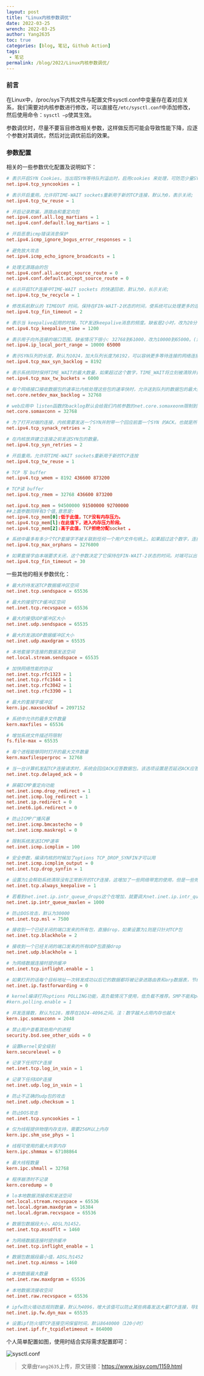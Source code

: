 ```yaml
---
layout: post
title: "Linux内核参数调优"
date: 2022-03-25
wrench: 2022-03-25
author: Yang2635
toc: true
categories: [blog, 笔记, Github Action]
tags:
 - 笔记
permalink: /blog/2022/Linux内核参数调优/
---
```


### 前言

在Linux中，/proc/sys下内核文件与配置文件sysctl.conf中变量存在着对应关系，我们需要对内核参数进行修改，可以直接在`/etc/sysctl.conf`中添加修改，然后使用命令：`sysctl –p`使其生效。

参数调优时，尽量不要盲目修改相关参数，这样做反而可能会导致性能下降，应逐个参数对其调优，然后对比调优前后的效果。

### 参数配置

相关的一些参数优化配置及说明如下：

```conf
# 表示开启SYN Cookies。当出现SYN等待队列溢出时，启用cookies 来处理，可防范少量SYN攻击，默认为0，表示关闭
net.ipv4.tcp_syncookies = 1
```

```conf
# 表示开启重用。允许将TIME-WAIT sockets重新用于新的TCP连接，默认为0，表示关闭;
net.ipv4.tcp_tw_reuse = 1
```

```conf
# 开启记录欺骗，源路由和重定向包
net.ipv4.conf.all.log_martians = 1
net.ipv4.conf.default.log_martians = 1
```

```conf
# 开启恶意icmp错误消息保护
net.ipv4.icmp_ignore_bogus_error_responses = 1
```

```conf
# 避免放大攻击
net.ipv4.icmp_echo_ignore_broadcasts = 1
```

```conf
# 处理无源路由的包
net.ipv4.conf.all.accept_source_route = 0
net.ipv4.conf.default.accept_source_route = 0
```

```conf
# 长示开启TCP连接中TIME-WAIT sockets 的快速回收，默认为0，长示关闭;
net.ipv4.tcp_tw_recycle = 1
```

```conf
# 修改系航默认的 TIMEOUT 时间。保持在FIN-WAIT-2状态的时间，使系统可以处理更多的连接，此参数值为整数，单位：秒。
net.ipv4.tcp_fin_timeout = 2
```

```conf
# 表示当 keepalive起用的时候，TCP发送keepalive消息的频度。缺省是2小时，改为20分钟，单位：秒。
net.ipv4.tcp_keepalive_time = 1200
```

```conf
# 表示用于向外连接的端口范围。缺省情况下很小: 32768到61000，改为10000到65000。(注意:这里不要将最低值设的太低，否则可能会占用掉正常的端口!)
net.ipv4.ip_local_port_range = 10000 65000
```

```conf
# 表示SYN队列的长度，默认为1024，加大队列长度为8192，可以容纳更多等待连接的网络连接数。
net.ipv4.tcp_max_syn_backlog = 8192
```

```conf
# 表示系统同时保持TIME_WAIT的最大数量，如果超过这个数字，TIME_WAIT将立刻被清除并打印警告信息。默认为180000，改为6000。
net.ipv4.tcp_max_tw_buckets = 6000
```

```conf
# 每个网络接口接收数据包的速率比内核处理这些包的速率快时，允许送到队列的数据包的最大数目。
net.core.netdev_max_backlog = 32768
```

```conf
# web应用中 listen函数的backlog默认会给我们内核参数的net.core.somaxeonm限制到128，而nginx定义的NGX_LISTEN_BACKLOG默认为511，所以有必要调整这个值。
net.core.somaxconn = 32768
```

```conf
# 为了打开对端的连接，内核需要发送一个SYN并附带一个回应前面一个SYN 的ACK。也就是所谓三次握手中的第二次握手。这个设置决定了内核放弃连接之前发送SYN+ACK包的数量。
net.ipv4.tcp_synack_retries = 2
```

```conf
# 在内核放弃建立连接之前发送SYN包的数量。
net.ipv4.tcp_syn_retries = 2
```

```conf
# 开启重用。允许将TIME-WAIT sockets重新用于新的TCP连按
net.ipv4.tcp_tw_reuse = 1
```

```conf
# TCP 写 buffer
net.ipv4.tcp_wmem = 8192 436600 873200
```

```conf
# TCP读 buffer
net.ipv4.tcp_rmem = 32768 436600 873200
```

```conf
net.ipv4.tcp_mem = 94500000 91500000 92700000
##上面参数同样有3个值,意思是:
net.ipv4.tcp_mem[0]:低于此值，TCP没有内存压力。
net.ipv4.tcp_mem[l]:在此值下，进入内存压力阶段。
net.ipv4.tcp_mem[2]:高于此值，TCP拒绝分配socket 。
```

```conf
# 系统中最多有多少个TCP套接字不被关联到任何一个用户文件句柄上。如果超过这个数字，连接将即刻被复位并打印出警告信息。
net.ipv4.tcp_max_orphans = 3276800
```

```conf
# 如果套接字由本端要求关闭，这个参数决定了它保持在FIN-WAIT-2状态的时间。对端可以出错并永远不关闭连接，甚至意外当机。缺省值是60秒。
net.ipv4.tcp_fin_timeout = 30
```

一些其他的相关参数优化：

```conf
# 最大的待发送TCP数据缓冲区空间  
net.inet.tcp.sendspace = 65536
```

```conf
# 最大的接受TCP缓冲区空间  
net.inet.tcp.recvspace = 65536
```

```conf
# 最大的接受UDP缓冲区大小  
net.inet.udp.sendspace = 65535
```

```conf
# 最大的发送UDP数据缓冲区大小  
net.inet.udp.maxdgram = 65535
```

```conf
# 本地套接字连接的数据发送空间  
net.local.stream.sendspace = 65535
```

```conf
# 加快网络性能的协议  
net.inet.tcp.rfc1323 = 1
net.inet.tcp.rfc1644 = 1
net.inet.tcp.rfc3042 = 1
net.inet.tcp.rfc3390 = 1
```

```conf
# 最大的套接字缓冲区  
kern.ipc.maxsockbuf = 2097152
```

```conf
# 系统中允许的最多文件数量  
kern.maxfiles = 65536
```

```conf
# 增加系统文件描述符限制
fs.file-max = 65535
```

```conf
# 每个进程能够同时打开的最大文件数量  
kern.maxfilesperproc = 32768  
```

```conf
# 当一台计算机发起TCP连接请求时，系统会回应ACK应答数据包。该选项设置是否延迟ACK应答数据包，把它和包含数据的数据包一起发送，在高速网络和低负载的情况下会略微提高性能，但在网络连接较差的时候，对方计算机得不到应答会持续发起连接请求，反而会降低性能。  
net.inet.tcp.delayed_ack = 0  
```

```conf
# 屏蔽ICMP重定向功能  
net.inet.icmp.drop_redirect = 1  
net.inet.icmp.log_redirect = 1  
net.inet.ip.redirect = 0  
net.inet6.ip6.redirect = 0  
```

```conf
# 防止ICMP广播风暴  
net.inet.icmp.bmcastecho = 0  
net.inet.icmp.maskrepl = 0  
```

```conf
# 限制系统发送ICMP速率  
net.inet.icmp.icmplim = 100  
```

```conf
# 安全参数，编译内核的时候加了options TCP_DROP_SYNFIN才可以用  
net.inet.icmp.icmplim_output = 0  
net.inet.tcp.drop_synfin = 1  
```

```conf
# 设置为1会帮助系统清除没有正常断开的TCP连接，这增加了一些网络带宽的使用，但是一些死掉的连接最终能被识别并清除。死的TCP连接是被拨号用户存取的系统的一个特别的问题，因为用户经常断开modem而不正确的关闭活动的连接  
net.inet.tcp.always_keepalive = 1
```

```conf
# 若看到net.inet.ip.intr_queue_drops这个在增加，就要调大net.inet.ip.intr_queue_maxlen，为0最好
net.inet.ip.intr_queue_maxlen = 1000
```

```conf
# 防止DOS攻击，默认为30000
net.inet.tcp.msl = 7500
```

```conf
# 接收到一个已经关闭的端口发来的所有包，直接drop，如果设置为1则是只针对TCP包
net.inet.tcp.blackhole = 2  
```

```conf
# 接收到一个已经关闭的端口发来的所有UDP包直接drop
net.inet.udp.blackhole = 1  
```

```conf
# 为网络数据连接时提供缓冲
net.inet.tcp.inflight.enable = 1  
```

```conf
# 如果打开的话每个目标地址一次转发成功以后它的数据都将被记录进路由表和arp数据表，节约路由的计算时间,但会需要大量的内核内存空间来保存路由表
net.inet.ip.fastforwarding = 0  
```

```conf
# kernel编译打开options POLLING功能，高负载情况下使用，低负载不推荐。SMP不能和polling一起用
#kern.polling.enable = 1  
```

```conf
# 并发连接数，默认为128，推荐在1024-4096之间。注：数字越大占用内存也越大
kern.ipc.somaxconn = 2048
```

```conf
# 禁止用户查看其他用户的进程  
security.bsd.see_other_uids = 0  
```

```conf
# 设置kernel安全级别  
kern.securelevel = 0  
```

```conf
# 记录下任何TCP连接  
net.inet.tcp.log_in_vain = 1  
```

```conf
# 记录下任何UDP连接  
net.inet.udp.log_in_vain = 1  
```

```conf
# 防止不正确的udp包的攻击  
net.inet.udp.checksum = 1  
```

```conf
# 防止DOS攻击  
net.inet.tcp.syncookies = 1  
```

```conf
# 仅为线程提供物理内存支持，需要256M以上内存  
kern.ipc.shm_use_phys = 1  
```

```conf
# 线程可使用的最大共享内存  
kern.ipc.shmmax = 67108864  
```

```conf
# 最大线程数量  
kern.ipc.shmall = 32768  
```

```conf
# 程序崩溃时不记录  
kern.coredump = 0
```

```conf
# lo本地数据流接收和发送空间  
net.local.stream.recvspace = 65536
net.local.dgram.maxdgram = 16384
net.local.dgram.recvspace = 65536
```

```conf
# 数据包数据段大小，ADSL为1452。  
net.inet.tcp.mssdflt = 1460
```

```conf
# 为网络数据连接时提供缓冲  
net.inet.tcp.inflight_enable = 1
```

```conf
# 数据包数据段最小值，ADSL为1452  
net.inet.tcp.minmss = 1460
```

```conf
# 本地数据最大数量  
net.inet.raw.maxdgram = 65536
```

```conf
# 本地数据流接收空间  
net.inet.raw.recvspace = 65536
```

```conf
# ipfw防火墙动态规则数量，默认为4096，增大该值可以防止某些病毒发送大量TCP连接，导致不能建立正常连接  
net.inet.ip.fw.dyn_max = 65535
```

```conf
# 设置ipf防火墙TCP连接空闲保留时间，默认8640000（120小时）  
net.inet.ipf.fr_tcpidletimeout = 864000
```
个人简单配置如图，使用时结合实际需求配置即可：

![sysctl.conf](https://www.isisy.com/usr/uploads/2021/06/4213898479.png)



> 文章由`Yang2635`上传，原文链接：https://www.isisy.com/1159.html
